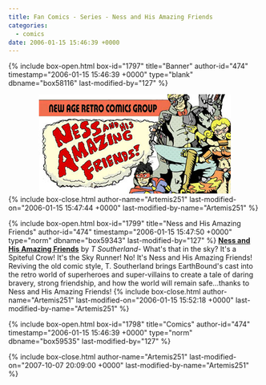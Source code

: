 ```yaml
---
title: Fan Comics - Series - Ness and His Amazing Friends
categories:
  - comics
date: 2006-01-15 15:46:39 +0000
---
```

{% include box-open.html box-id="1797" title="Banner" author-id="474" timestamp="2006-01-15 15:46:39 +0000" type="blank" dbname="box58116" last-modified-by="127" %}
<center>
<img src="/comics/series/nahaf/nahafbanner.jpg" />
</center>
{% include box-close.html author-name="Artemis251" last-modified-on="2006-01-15 15:47:44 +0000" last-modified-by-name="Artemis251" %}

{% include box-open.html box-id="1799" title="Ness and His Amazing Friends" author-id="474" timestamp="2006-01-15 15:47:50 +0000" type="norm" dbname="box59343" last-modified-by="127" %}
<b><u>Ness and His Amazing Friends</u></b> by <i>T Southerland</i>-  What's that in the sky?  It's a Spiteful Crow!  It's the Sky Runner!  No!  It's Ness and His Amazing Friends!  Reviving the old comic style, T. Southerland brings EarthBound's cast into the retro world of superheroes and super-villains to create a tale of daring bravery, strong friendship, and how the world will remain safe...thanks to Ness and His Amazing Friends!
{% include box-close.html author-name="Artemis251" last-modified-on="2006-01-15 15:52:18 +0000" last-modified-by-name="Artemis251" %}

{% include box-open.html box-id="1798" title="Comics" author-id="474" timestamp="2006-01-15 15:46:39 +0000" type="norm" dbname="box59535" last-modified-by="127" %}
<center><navigator search="`Content` LIKE 'nahaf%'" display="no" quantity="50" section="description" /><displaytor mode="list" /></center>
{% include box-close.html author-name="Artemis251" last-modified-on="2007-10-07 20:09:00 +0000" last-modified-by-name="Artemis251" %}
